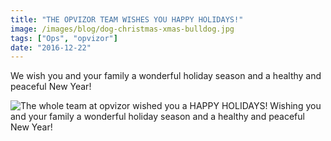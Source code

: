 ```yaml
---
title: "THE OPVIZOR TEAM WISHES YOU HAPPY HOLIDAYS!"
image: /images/blog/dog-christmas-xmas-bulldog.jpg
tags: ["Ops", "opvizor"]
date: "2016-12-22"
---
```


We wish you and your family a wonderful holiday season and a healthy and peaceful New Year!

![The whole team at opvizor wished you a HAPPY HOLIDAYS! Wishing you and your family a wonderful holiday season and a healthy and peaceful New Year!](/images/blog/dog-christmas-xmas-bulldog.jpg)
